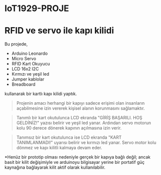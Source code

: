 # IoT1929-PROJE
# RFID ve servo ile kapı kilidi 

Bu projede,
 - Arduino Leonardo 
 - Micro Servo 
 - RFID Kart Okuyucu
 - LCD 16x2 I2C
 - Kırmızı ve yeşil led
 - Jumper kablolar 
 - Breadboard 

kullanarak bir kartlı kapı kilidi yaptık. 

> Projenin amacı herhangi bir kapıyı sadece erişimi olan insanların açabilmesine izin vererek kişisel alanın korunmasını sağlamaktır.

> Tanımlı bir kart okutulunca LCD ekranda "GİRİŞ BAŞARILI. HOŞ GELDİNİZ!" yazısı belirir ve yeşil led yanar. Ardından servo motorun kolu 90 derece dönerek kapının açılmasına izin verir.

> Tanımsız bir kart okutulunca ise LCD ekranda "KART TANIMLANMADI!" uyarısı belirir ve kırmızı led yanar. Servo motor kolu dönmez ve kapı kilitli kalmaya devam eder.

*Henüz bir prototip olması nedeniyle gerçek bir kapıya bağlı değil; ancak basit bir kilit değişimiyle ve arduinoyu bilgisayar yerine bir portatif güç kaynağına bağlayarak kilit aktif olarak kullanılabilir. 
